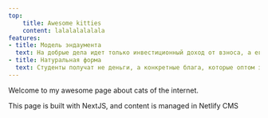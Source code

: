 ```yaml
---
top: 
    title: Awesome kitties
    content: lalalalalalala
features:
- title: Модель эндаумента
  text: На добрые дела идет только инвестиционный доход от взноса, а его "тело" не тратится, поэтому он работает всегда. Кстати, средняя доходность ФЦК МФТИ с 2016 года — 16% годовых в рублях.
- title: Натуральная форма
  text: Студенты получат не деньги, а конкретные блага, которые оптом закупает эндаумент. Это дает ему более высокую покупательную способность и гарантирует целевое использование взносов.
---
```

Welcome to my awesome page about cats of the internet.

This page is built with NextJS, and content is managed in Netlify CMS
